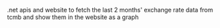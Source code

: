 .net apis and website to fetch the last 2 months' exchange rate data from tcmb and show them in the website as a graph
